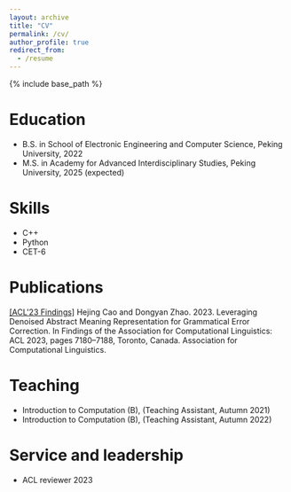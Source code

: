 ```yaml
---
layout: archive
title: "CV"
permalink: /cv/
author_profile: true
redirect_from:
  - /resume
---
```


{% include base_path %}

Education
======
* B.S. in School of Electronic Engineering and Computer Science, Peking University, 2022
* M.S. in Academy for Advanced Interdisciplinary Studies, Peking University, 2025 (expected)

<!-- 
Work experience
======
* Summer 2015: Research Assistant
  * Github University
  * Duties included: Tagging issues
  * Supervisor: Professor Git

* Fall 2015: Research Assistant
  * Github University
  * Duties included: Merging pull requests
  * Supervisor: Professor Hub 
-->
  
Skills
======
* C++
* Python
* CET-6

Publications
======
  [[ACL'23 Findings]](https://aclanthology.org/2023.findings-acl.449/) Hejing Cao and Dongyan Zhao. 2023. Leveraging Denoised Abstract Meaning Representation for Grammatical Error Correction. In Findings of the Association for Computational Linguistics: ACL 2023, pages 7180–7188, Toronto, Canada. Association for Computational Linguistics.
  
<!-- Talks
======
  <ul>{% for post in site.talks %}
    {% include archive-single-talk-cv.html %}
  {% endfor %}</ul> -->
  
Teaching
======
* Introduction to Computation (B), (Teaching Assistant, Autumn 2021)
* Introduction to Computation (B), (Teaching Assistant, Autumn 2022)
  
Service and leadership
======
* ACL reviewer 2023